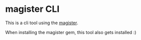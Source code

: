 # magister CLI

This is a cli tool using the [magister](https://rubygems.org/gems/magister).

When installing the magister gem, this tool also gets installed :)
